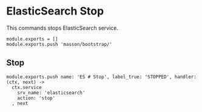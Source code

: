 
# ElasticSearch Stop

This commands stops ElasticSearch service.

    module.exports = []
    module.exports.push 'masson/bootstrap/'

## Stop

    module.exports.push name: 'ES # Stop', label_true: 'STOPPED', handler: (ctx, next) ->
      ctx.service
        srv_name: 'elasticsearch'
        action: 'stop'
      , next
